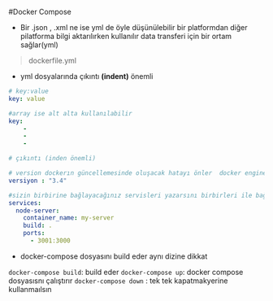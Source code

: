 #Docker Compose

- Bir .json , .xml ne ise yml de öyle düşünülebilir bir platformdan diğer pilatforma bilgi aktarılırken kullanılır data transferi için bir ortam sağlar(yml) 
> dockerfile.yml
- yml dosyalarında çıkıntı **(indent)** önemli

```yml
# key:value
key: value

#array ise alt alta kullanılabilir
key: 
    -  
    -
    -

# çıkıntı (inden önemli)
```

```yml
# version dockerın güncellemesinde oluşacak hatayı önler  docker engineer bu versiyona göre işlemi tanımlar 
versiyon : "3.4"

#sizin birbirine bağlayacağınız servisleri yazarsını birbirleri ile bağlantı kuracağımız
services:
  node-server:
    container_name: my-server
    build: .
    ports:
      - 3001:3000
```

- docker-compose dosyasını build eder aynı dizine dikkat

`docker-compose build`: build eder
`docker-compose up`: docker compose dosyasısnı çalıştırır
`docker-compose down` : tek tek kapatmakyerine kullanmaılsın


